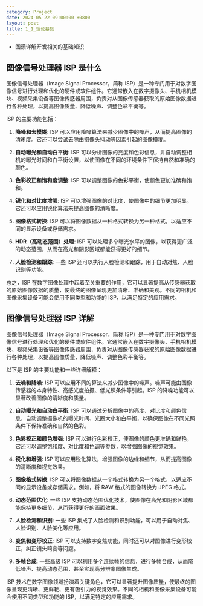 ```yaml
---
category: Project
date: 2024-05-22 09:00:00 +0800
layout: post
title: 1_1_理论基础
---
```


+ 图漾详解开发相关的基础知识

## 图像信号处理器 ISP 是什么

图像信号处理器（Image Signal Processor，简称 ISP）是一种专门用于对数字图像信号进行处理和优化的硬件或软件组件。它通常嵌入在数字摄像头、手机相机模块、视频采集设备等图像传感器周围，负责对从图像传感器获取的原始图像数据进行各种处理，以提高图像质量、降低噪声、调整色彩平衡等。

ISP 的主要功能包括：

1. **降噪和去模糊**: ISP 可以应用降噪算法来减少图像中的噪声，从而提高图像的清晰度。它还可以尝试去除由摄像头抖动等因素引起的图像模糊。

2. **自动曝光和自动白平衡**: ISP 可以分析图像的亮度和色彩信息，并自动调整相机的曝光时间和白平衡设置，以使图像在不同的环境条件下保持自然和准确的颜色。

3. **色彩校正和饱和度调整**: ISP 可以调整图像的色彩平衡，使颜色更加准确和饱和。

4. **锐化和对比度增强**: ISP 可以增强图像的对比度，使图像中的细节更加明显。它还可以应用锐化算法来提高图像的清晰度。

5. **图像格式转换**: ISP 可以将图像数据从一种格式转换为另一种格式，以适应不同的显示设备或存储需求。

6. **HDR（高动态范围）处理**: ISP 可以处理多个曝光水平的图像，以获得更广泛的动态范围，从而在高光和阴影区域都能获得更好的细节。

7. **人脸检测和跟踪**: 一些 ISP 还可以执行人脸检测和跟踪，用于自动对焦、人脸识别等功能。

总之，ISP 在数字图像处理中起着至关重要的作用，它可以显著提高从传感器获取的原始图像数据的质量，使最终的图像呈现更加清晰、准确和美观。不同的相机和图像采集设备可能会使用不同类型和功能的 ISP，以满足特定的应用需求。

## 图像信号处理器 ISP 详解

图像信号处理器（Image Signal Processor，简称 ISP）是一种专门用于对数字图像信号进行处理和优化的硬件或软件组件。它通常嵌入在数字摄像头、手机相机模块、视频采集设备等图像传感器周围，负责对从图像传感器获取的原始图像数据进行各种处理，以提高图像质量、降低噪声、调整色彩平衡等。

以下是 ISP 的主要功能和一些详细解释：

1. **去噪和降噪**: ISP 可以应用不同的算法来减少图像中的噪声。噪声可能由图像传感器的本身特性、高感光度拍摄、低光照条件等引起。ISP 的降噪功能可以显著改善图像的清晰度和质量。

2. **自动曝光和自动白平衡**: ISP 可以通过分析图像中的亮度、对比度和颜色信息，自动调整摄像机的曝光时间、光圈大小和白平衡，以确保图像在不同光照条件下保持准确和自然的色彩。

3. **色彩校正和颜色增强**: ISP 可以进行色彩校正，使图像的颜色更准确和鲜艳。它还可以调整饱和度、对比度和色调等参数，以增强图像的视觉效果。

4. **锐化和增强**: ISP 可以应用锐化算法，增强图像的边缘和细节，从而提高图像的清晰度和视觉效果。

5. **图像格式转换**: ISP 可以将图像数据从一个格式转换为另一个格式，以适应不同的显示设备或存储需求。例如，将 RAW 格式的图像转换为 JPEG 格式。

6. **动态范围优化**: 一些 ISP 支持动态范围优化技术，使图像在高光和阴影区域都能保持更多细节，从而获得更好的画面效果。

7. **人脸检测和识别**: 一些 ISP 集成了人脸检测和识别功能，可以用于自动对焦、人脸识别、人脸美化等应用。

8. **变焦和变形校正**: ISP 可以支持数字变焦功能，同时还可以对图像进行变形校正，纠正镜头畸变等问题。

9. **多帧合成**: 一些高级 ISP 可以利用多个连续帧的信息，进行多帧合成，从而降低噪声、提高动态范围，甚至实现高分辨率图像生成。

ISP 技术在数字图像领域扮演着关键角色，它可以显著提升图像质量，使最终的图像呈现更清晰、更鲜艳、更有吸引力的视觉效果。不同的相机和图像采集设备可能会使用不同类型和功能的 ISP，以满足特定的应用需求。